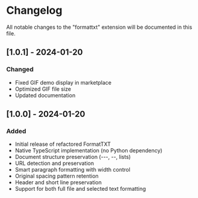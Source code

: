 # Changelog

All notable changes to the "formattxt" extension will be documented in this file.

## [1.0.1] - 2024-01-20
### Changed
- Fixed GIF demo display in marketplace
- Optimized GIF file size
- Updated documentation

## [1.0.0] - 2024-01-20
### Added
- Initial release of refactored FormatTXT
- Native TypeScript implementation (no Python dependency)
- Document structure preservation (---, --, lists)
- URL detection and preservation
- Smart paragraph formatting with width control
- Original spacing pattern retention
- Header and short line preservation
- Support for both full file and selected text formatting